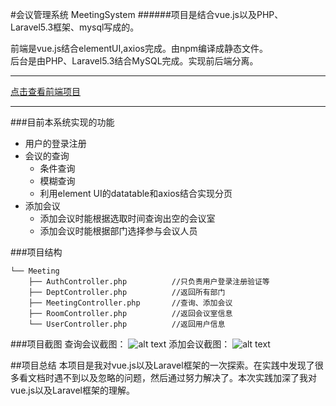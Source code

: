 #会议管理系统 MeetingSystem
######项目是结合vue.js以及PHP、Laravel5.3框架、mysql写成的。

前端是vue.js结合elementUI,axios完成。由npm编译成静态文件。  
后台是由PHP、Laravel5.3结合MySQL完成。实现前后端分离。

---
[点击查看前端项目](https://github.com/a365893296/meeting)

---

 
###目前本系统实现的功能 
* 用户的登录注册   
* 会议的查询
  - 条件查询
  - 模糊查询
  - 利用element UI的datatable和axios结合实现分页
* 添加会议
  - 添加会议时能根据选取时间查询出空的会议室
  - 添加会议时能根据部门选择参与会议人员

###项目结构

```
└── Meeting    
    ├── AuthController.php          //只负责用户登录注册验证等    
    ├── DeptController.php		    //返回所有部门  
    ├── MeetingController.php		//查询、添加会议  
    ├── RoomController.php		    //返回会议室信息  
    └── UserController.php		    //返回用户信息  

```

###项目截图
查询会议截图：
![alt text](/Users/nikejin/Desktop/meetingSystem1.jpg "查询会议截图")
添加会议截图：
![alt text](/Users/nikejin/Desktop/meetingSystem2.png "添加会议截图")

##项目总结
本项目是我对vue.js以及Laravel框架的一次探索。在实践中发现了很多看文档时遇不到以及忽略的问题，然后通过努力解决了。本次实践加深了我对vue.js以及Laravel框架的理解。


